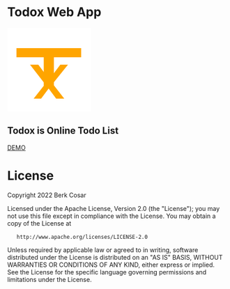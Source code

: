 # Todox Web App

![](https://raw.githubusercontent.com/cosarberk/Todox/main/web/public/logo192.png)

## Todox is Online Todo List

[DEMO](http://berkcosar.com:3006/)



# License

  Copyright 2022 Berk Cosar

   Licensed under the Apache License, Version 2.0 (the "License");
   you may not use this file except in compliance with the License.
   You may obtain a copy of the License at

       http://www.apache.org/licenses/LICENSE-2.0

   Unless required by applicable law or agreed to in writing, software
   distributed under the License is distributed on an "AS IS" BASIS,
   WITHOUT WARRANTIES OR CONDITIONS OF ANY KIND, either express or implied.
   See the License for the specific language governing permissions and
   limitations under the License.
